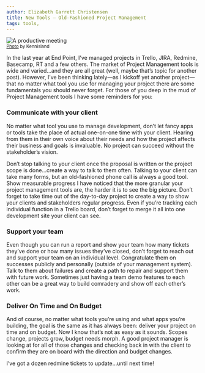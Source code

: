 ```yaml
---
author: Elizabeth Garrett Christensen
title: New Tools — Old-Fashioned Project Management 
tags: tools,
---
```


<img src="/blog/2018/01/24/new-tools-old-fashioned-project-management/image-0.jpg" alt="A productive meeting"><br/>
<small>[Photo](https://www.flickr.com/photos/kl/9355814769/) by Kennisland</small>

In the last year at End Point, I’ve managed projects in Trello, JIRA, Redmine, Basecamp, RT and a few others. The market of Project Management tools is wide and varied...and they are all great (well, maybe that’s topic for another post). However, I’ve been thinking lately—as I kickoff yet another project—that no matter what tool you use for managing your project there are some fundamentals you should never forget. For those of you deep in the mud of Project Management tools I have some reminders for you:

### Communicate with your client

No matter what tool you use to manage development, don’t let fancy apps or tools take the place of actual one-on-one time with your client. Hearing from them in their own voice about their needs and how the project affects their business and goals is invaluable. No project can succeed without the stakeholder’s vision. 

Don’t stop talking to your client once the proposal is written or the project scope is done...create a way to talk to them often. Talking to your client can take many forms, but an old-fashioned phone call is always a good tool.
Show measurable progress
I have noticed that the more granular your project management tools are, the harder it is to see the big picture. Don’t forget to take time out of the day-to-day project to create a way to show your clients and stakeholders regular progress. Even if you’re tracking each individual function in a Trello board, don’t forget to merge it all into one development site your client can see.

### Support your team

Even though you can run a report and show your team how many tickets they’ve done or how many issues they’ve closed, don’t forget to reach out and support your team on an individual level. Congratulate them on successes publicly and personally (outside of your management system). Talk to them about failures and create a path to repair and support them with future work. Sometimes just having a team demo features to each other can be a great way to build comradery and show off each other’s work. 

### Deliver On Time and On Budget

And of course, no matter what tools you’re using and what apps you’re building, the goal is the same as it has always been: deliver your project on time and on budget. Now I know that’s not as easy as it sounds. Scopes change, projects grow, budget needs morph. A good project manager is looking at for all of those changes and checking back in with the client to confirm they are on board with the direction and budget changes. 

I’ve got a dozen redmine tickets to update...until next time!

